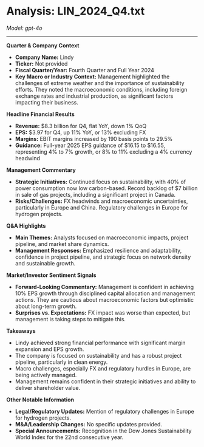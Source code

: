 # Analysis: LIN_2024_Q4.txt

*Model: gpt-4o*

---

**Quarter & Company Context**

- **Company Name:** Lindy
- **Ticker:** Not provided
- **Fiscal Quarter/Year:** Fourth Quarter and Full Year 2024
- **Key Macro or Industry Context:** Management highlighted the challenges of extreme weather and the importance of sustainability efforts. They noted the macroeconomic conditions, including foreign exchange rates and industrial production, as significant factors impacting their business.

**Headline Financial Results**

- **Revenue:** $8.3 billion for Q4, flat YoY, down 1% QoQ
- **EPS:** $3.97 for Q4, up 11% YoY, or 13% excluding FX
- **Margins:** EBIT margins increased by 190 basis points to 29.5%
- **Guidance:** Full-year 2025 EPS guidance of $16.15 to $16.55, representing 4% to 7% growth, or 8% to 11% excluding a 4% currency headwind

**Management Commentary**

- **Strategic Initiatives:** Continued focus on sustainability, with 40% of power consumption now low carbon-based. Record backlog of $7 billion in sale of gas projects, including a significant project in Canada.
- **Risks/Challenges:** FX headwinds and macroeconomic uncertainties, particularly in Europe and China. Regulatory challenges in Europe for hydrogen projects.

**Q&A Highlights**

- **Main Themes:** Analysts focused on macroeconomic impacts, project pipeline, and market share dynamics.
- **Management Responses:** Emphasized resilience and adaptability, confidence in project pipeline, and strategic focus on network density and sustainable growth.

**Market/Investor Sentiment Signals**

- **Forward-Looking Commentary:** Management is confident in achieving 10% EPS growth through disciplined capital allocation and management actions. They are cautious about macroeconomic factors but optimistic about long-term growth.
- **Surprises vs. Expectations:** FX impact was worse than expected, but management is taking steps to mitigate this.

**Takeaways**

- Lindy achieved strong financial performance with significant margin expansion and EPS growth.
- The company is focused on sustainability and has a robust project pipeline, particularly in clean energy.
- Macro challenges, especially FX and regulatory hurdles in Europe, are being actively managed.
- Management remains confident in their strategic initiatives and ability to deliver shareholder value.

**Other Notable Information**

- **Legal/Regulatory Updates:** Mention of regulatory challenges in Europe for hydrogen projects.
- **M&A/Leadership Changes:** No specific updates provided.
- **Special Announcements:** Recognition in the Dow Jones Sustainability World Index for the 22nd consecutive year.
